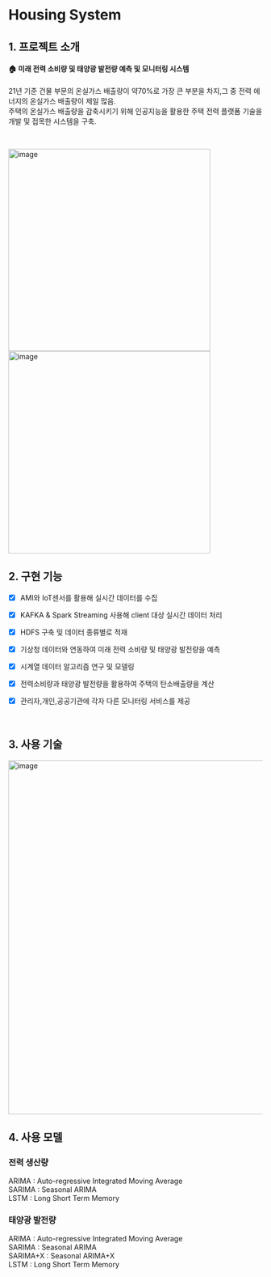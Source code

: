 # Housing System

## 1. 프로젝트 소개

#### 🏠  미래 전력 소비량 및 태양광 발전량 예측 및 모니터링 시스템 

21년 기준 건물 부문의 온실가스 배출량이 약70%로 가장 큰 부분을 차지,그 중 전력 에너지의 온실가스 배출량이 제일 많음. <br>
주택의 온실가스 배출량을 감축시키기 위해 인공지능을 활용한 주택 전력 플랫폼 기술을 개발 및 접목한 시스템을 구축. 

<br>

<img width="400" alt="image" src="https://user-images.githubusercontent.com/43091713/155642491-697268c7-5860-4c93-a8a6-e540c6348910.png"> <img width="400" alt="image" src="https://user-images.githubusercontent.com/43091713/155642496-fcc6d17c-0dc6-4ce1-9cc7-eda93aa6d08e.png">

## 2. 구현 기능 
- [x] AMI와 IoT센서를 활용해 실시간 데이터를 수집
- [x] KAFKA & Spark Streaming 사용해 client 대상 실시간 데이터 처리
- [x] HDFS 구축 및 데이터 종류별로 적재
- [x] 기상청 데이터와 연동하여 미래 전력 소비량 및 태양광 발전량을 예측 
- [x] 시계열 데이터 알고리즘 연구 및 모델링 
- [x] 전력소비량과 태양광 발전량을 활용하여 주택의 탄소배출량을 계산
- [x] 관리자,개인,공공기관에 각자 다른 모니터링 서비스를 제공<br>


<br>

## 3. 사용 기술

<img width="700" alt="image" src="https://user-images.githubusercontent.com/43091713/155473726-6dd55caa-31aa-46e9-ac56-82faf50aebce.png">


## 4. 사용 모델

### 전력 생산량 
ARIMA : Auto-regressive Integrated Moving Average  <br>
SARIMA : Seasonal ARIMA  <br> 
LSTM : Long Short Term Memory  <br>

### 태양광 발전량
ARIMA : Auto-regressive Integrated Moving Average  <br>
SARIMA : Seasonal ARIMA  <br>
SARIMA+X : Seasonal ARIMA+X  <br>
LSTM : Long Short Term Memory  <br>
